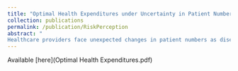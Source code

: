 ```yaml
---
title: "Optimal Health Expenditures under Uncertainty in Patient Numbers"
collection: publications
permalink: /publication/RiskPerception
abstract: "
Healthcare providers face unexpected changes in patient numbers as diseases and injuries are unpredictable. This paper studies socially optimal health expenditures and treatments by drawing attention to this quantity uncertainty in healthcare markets. This paper is the first to approach this problem from the norms of welfare economics. I first introduce a model that characterizes the socially optimal setting, then provide a model for healthcare providers and compare the outcomes from the two models. The results show that healthcare providers' investments in treatment resources differ from socially optimal levels. Based on this finding, I argue that healthcare providers fail to bring socially optimal treatment to society when there are unexpected surges in hospital patient flows." 
---
```

Available [here](Optimal Health Expenditures.pdf)

